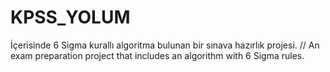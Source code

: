 # KPSS_YOLUM
İçerisinde 6 Sigma kurallı algoritma bulunan bir sınava hazırlık projesi. // An exam preparation project that includes an algorithm with 6 Sigma rules.
